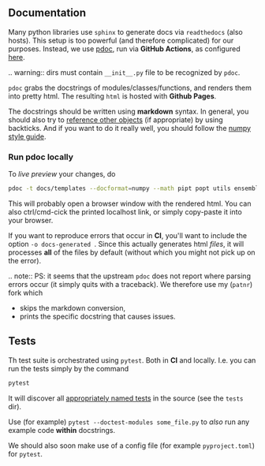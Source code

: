 ## Documentation

Many python libraries use `sphinx` to generate docs via `readthedocs` (also hosts).
This setup is too powerful (and therefore complicated) for our purposes.
Instead, we use [pdoc](https://github.com/mitmproxy/pdoc), run via **GitHub Actions**,
as configured [here](./.github/workflows/deploy-docs.yml).

.. warning:: dirs must contain `__init__.py` file to be recognized by `pdoc`.

`pdoc` grabs the docstrings of modules/classes/functions,
and renders them into pretty html.
The resulting `html` is hosted with **Github Pages**.

The docstrings should be written using **markdown** syntax.
In general, you should also try to [reference other objects](https://pdoc.dev/docs/pdoc.html#link-to-other-identifiers)
(if appropriate) by using backticks.
And if you want to do it really well, you should follow
the [numpy style guide](https://numpydoc.readthedocs.io/en/latest/format.html#sections).

### Run pdoc locally

To *live preview* your changes, do

```sh
pdoc -t docs/templates --docformat=numpy --math pipt popt utils ensemble simulator input_output docs/dev_guide.py docs/tutorials.py
```

This will probably open a browser window with the rendered html.
You can also ctrl/cmd-cick the printed localhost link, or simply copy-paste it into your browser.

If you want to reproduce errors that occur in **CI**, you'll want to include the option `-o docs-generated `.
Since this actually generates html *files*, it will processes **all** of the files by default
(without which you might not pick up on the error).

.. note:: PS: it seems that the upstream `pdoc` does not report where parsing errors occur
  (it simply quits with a traceback).
  We therefore use my (`patnr`) fork which

  - skips the markdown conversion,
  - prints the specific docstring that causes issues.

## Tests

Th test suite is orchestrated using `pytest`. Both in **CI** and locally.
I.e. you can run the tests simply by the command

```sh
pytest
```

It will discover all [appropriately named tests](https://docs.pytest.org)
in the source (see the `tests` dir).

Use (for example) `pytest --doctest-modules some_file.py` to
*also* run any example code **within** docstrings.

We should also soon make use of a config file (for example `pyproject.toml`) for `pytest`.
